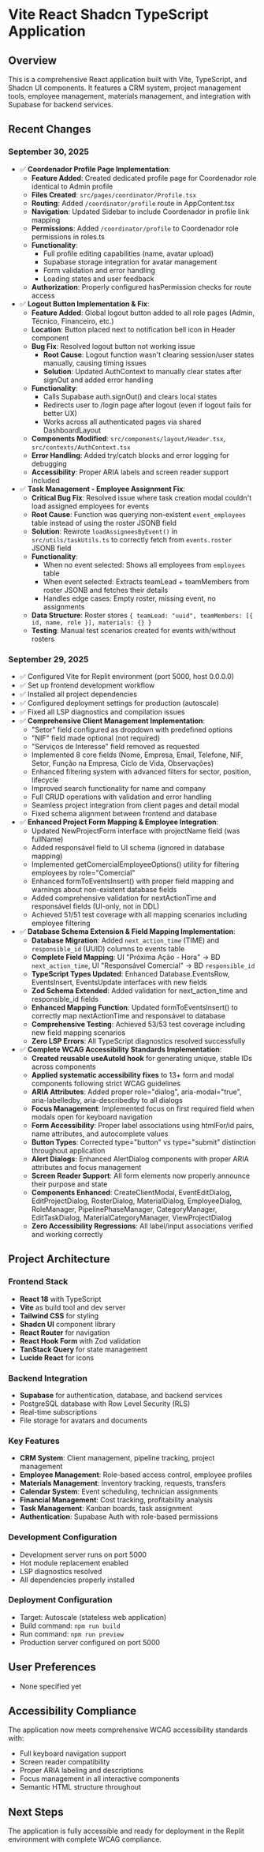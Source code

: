 # Vite React Shadcn TypeScript Application

## Overview
This is a comprehensive React application built with Vite, TypeScript, and Shadcn UI components. It features a CRM system, project management tools, employee management, materials management, and integration with Supabase for backend services.

## Recent Changes

### September 30, 2025
- ✅ **Coordenador Profile Page Implementation**:
  - **Feature Added**: Created dedicated profile page for Coordenador role identical to Admin profile
  - **Files Created**: `src/pages/coordinator/Profile.tsx`
  - **Routing**: Added `/coordinator/profile` route in AppContent.tsx
  - **Navigation**: Updated Sidebar to include Coordenador in profile link mapping
  - **Permissions**: Added `/coordinator/profile` to Coordenador role permissions in roles.ts
  - **Functionality**: 
    - Full profile editing capabilities (name, avatar upload)
    - Supabase storage integration for avatar management
    - Form validation and error handling
    - Loading states and user feedback
  - **Authorization**: Properly configured hasPermission checks for route access
- ✅ **Logout Button Implementation & Fix**:
  - **Feature Added**: Global logout button added to all role pages (Admin, Técnico, Financeiro, etc.)
  - **Location**: Button placed next to notification bell icon in Header component
  - **Bug Fix**: Resolved logout button not working issue
    - **Root Cause**: Logout function wasn't clearing session/user states manually, causing timing issues
    - **Solution**: Updated AuthContext to manually clear states after signOut and added error handling
  - **Functionality**: 
    - Calls Supabase auth.signOut() and clears local states
    - Redirects user to /login page after logout (even if logout fails for better UX)
    - Works across all authenticated pages via shared DashboardLayout
  - **Components Modified**: `src/components/layout/Header.tsx`, `src/contexts/AuthContext.tsx`
  - **Error Handling**: Added try/catch blocks and error logging for debugging
  - **Accessibility**: Proper ARIA labels and screen reader support included
- ✅ **Task Management - Employee Assignment Fix**:
  - **Critical Bug Fix**: Resolved issue where task creation modal couldn't load assigned employees for events
  - **Root Cause**: Function was querying non-existent `event_employees` table instead of using the roster JSONB field
  - **Solution**: Rewrote `loadAssigneesByEvent()` in `src/utils/taskUtils.ts` to correctly fetch from `events.roster` JSONB field
  - **Functionality**: 
    - When no event selected: Shows all employees from `employees` table
    - When event selected: Extracts teamLead + teamMembers from roster JSONB and fetches their details
    - Handles edge cases: Empty roster, missing event, no assignments
  - **Data Structure**: Roster stores `{ teamLead: "uuid", teamMembers: [{ id, name, role }], materials: {} }`
  - **Testing**: Manual test scenarios created for events with/without rosters

### September 29, 2025
- ✅ Configured Vite for Replit environment (port 5000, host 0.0.0.0)
- ✅ Set up frontend development workflow
- ✅ Installed all project dependencies
- ✅ Configured deployment settings for production (autoscale)
- ✅ Fixed all LSP diagnostics and compilation issues
- ✅ **Comprehensive Client Management Implementation**:
  - "Setor" field configured as dropdown with predefined options
  - "NIF" field made optional (not required)
  - "Serviços de Interesse" field removed as requested
  - Implemented 8 core fields (Nome, Empresa, Email, Telefone, NIF, Setor, Função na Empresa, Ciclo de Vida, Observações)
  - Enhanced filtering system with advanced filters for sector, position, lifecycle
  - Improved search functionality for name and company
  - Full CRUD operations with validation and error handling
  - Seamless project integration from client pages and detail modal
  - Fixed schema alignment between frontend and database
- ✅ **Enhanced Project Form Mapping & Employee Integration**:
  - Updated NewProjectForm interface with projectName field (was fullName)
  - Added responsável field to UI schema (ignored in database mapping)
  - Implemented getComercialEmployeeOptions() utility for filtering employees by role="Comercial"
  - Enhanced formToEventsInsert() with proper field mapping and warnings about non-existent database fields
  - Added comprehensive validation for nextActionTime and responsável fields (UI-only, not in DDL)
  - Achieved 51/51 test coverage with all mapping scenarios including employee filtering
- ✅ **Database Schema Extension & Field Mapping Implementation**:
  - **Database Migration**: Added `next_action_time` (TIME) and `responsible_id` (UUID) columns to events table
  - **Complete Field Mapping**: UI "Próxima Ação - Hora" → BD `next_action_time`, UI "Responsável Comercial" → BD `responsible_id`
  - **TypeScript Types Updated**: Enhanced Database.EventsRow, EventsInsert, EventsUpdate interfaces with new fields
  - **Zod Schema Extended**: Added validation for next_action_time and responsible_id fields
  - **Enhanced Mapping Function**: Updated formToEventsInsert() to correctly map nextActionTime and responsável to database
  - **Comprehensive Testing**: Achieved 53/53 test coverage including new field mapping scenarios
  - **Zero LSP Errors**: All TypeScript diagnostics resolved successfully
- ✅ **Complete WCAG Accessibility Standards Implementation**:
  - **Created reusable useAutoId hook** for generating unique, stable IDs across components
  - **Applied systematic accessibility fixes** to 13+ form and modal components following strict WCAG guidelines
  - **ARIA Attributes**: Added proper role="dialog", aria-modal="true", aria-labelledby, aria-describedby to all dialogs
  - **Focus Management**: Implemented focus on first required field when modals open for keyboard navigation
  - **Form Accessibility**: Proper label associations using htmlFor/id pairs, name attributes, and autocomplete values
  - **Button Types**: Corrected type="button" vs type="submit" distinction throughout application
  - **Alert Dialogs**: Enhanced AlertDialog components with proper ARIA attributes and focus management
  - **Screen Reader Support**: All form elements now properly announce their purpose and state
  - **Components Enhanced**: CreateClientModal, EventEditDialog, EditProjectDialog, RosterDialog, MaterialDialog, EmployeeDialog, RoleManager, PipelinePhaseManager, CategoryManager, EditTaskDialog, MaterialCategoryManager, ViewProjectDialog
  - **Zero Accessibility Regressions**: All label/input associations verified and working correctly

## Project Architecture

### Frontend Stack
- **React 18** with TypeScript
- **Vite** as build tool and dev server
- **Tailwind CSS** for styling
- **Shadcn UI** component library
- **React Router** for navigation
- **React Hook Form** with Zod validation
- **TanStack Query** for state management
- **Lucide React** for icons

### Backend Integration
- **Supabase** for authentication, database, and backend services
- PostgreSQL database with Row Level Security (RLS)
- Real-time subscriptions
- File storage for avatars and documents

### Key Features
- **CRM System**: Client management, pipeline tracking, project management
- **Employee Management**: Role-based access control, employee profiles
- **Materials Management**: Inventory tracking, requests, transfers
- **Calendar System**: Event scheduling, technician assignments
- **Financial Management**: Cost tracking, profitability analysis
- **Task Management**: Kanban boards, task assignment
- **Authentication**: Supabase Auth with role-based permissions

### Development Configuration
- Development server runs on port 5000
- Hot module replacement enabled
- LSP diagnostics resolved
- All dependencies properly installed

### Deployment Configuration
- Target: Autoscale (stateless web application)
- Build command: `npm run build`
- Run command: `npm run preview`
- Production server configured on port 5000

## User Preferences
- None specified yet

## Accessibility Compliance
The application now meets comprehensive WCAG accessibility standards with:
- Full keyboard navigation support
- Screen reader compatibility
- Proper ARIA labeling and descriptions
- Focus management in all interactive components
- Semantic HTML structure throughout

## Next Steps
The application is fully accessible and ready for deployment in the Replit environment with complete WCAG compliance.